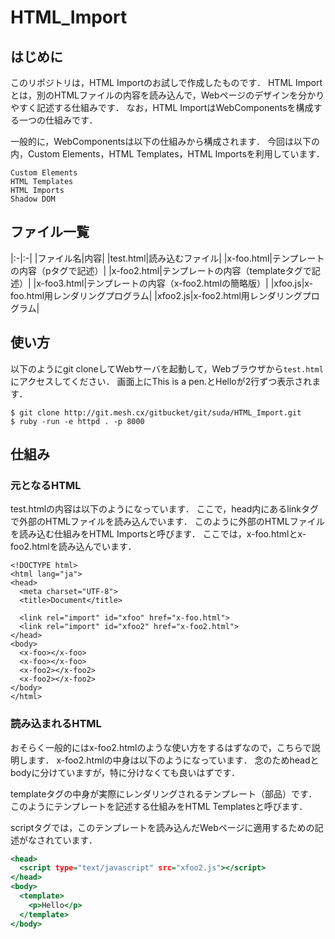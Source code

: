 HTML_Import
===============

## はじめに
このリポジトリは，HTML Importのお試しで作成したものです．
HTML Importとは，別のHTMLファイルの内容を読み込んで，Webページのデザインを分かりやすく記述する仕組みです．
なお，HTML ImportはWebComponentsを構成する一つの仕組みです．

一般的に，WebComponentsは以下の仕組みから構成されます．
今回は以下の内，Custom Elements，HTML Templates，HTML Importsを利用しています．

```
Custom Elements
HTML Templates
HTML Imports
Shadow DOM
```


## ファイル一覧

|:-|:-|
|ファイル名|内容|
|test.html|読み込むファイル|
|x-foo.html|テンプレートの内容（pタグで記述）|
|x-foo2.html|テンプレートの内容（templateタグで記述）|
|x-foo3.html|テンプレートの内容（x-foo2.htmlの簡略版）|
|xfoo.js|x-foo.html用レンダリングプログラム|
|xfoo2.js|x-foo2.html用レンダリングプログラム|

## 使い方
以下のようにgit cloneしてWebサーバを起動して，Webブラウザから```test.html```にアクセスしてください．
画面上にThis is a pen.とHelloが2行ずつ表示されます．

```
$ git clone http://git.mesh.cx/gitbucket/git/suda/HTML_Import.git
$ ruby -run -e httpd . -p 8000
```

## 仕組み

### 元となるHTML

test.htmlの内容は以下のようになっています．
ここで，head内にあるlinkタグで外部のHTMLファイルを読み込んでいます．
このように外部のHTMLファイルを読み込む仕組みをHTML Importsと呼びます．
ここでは，x-foo.htmlとx-foo2.htmlを読み込んでいます．

```
<!DOCTYPE html>
<html lang="ja">
<head>
  <meta charset="UTF-8">
  <title>Document</title>

  <link rel="import" id="xfoo" href="x-foo.html">
  <link rel="import" id="xfoo2" href="x-foo2.html">
</head>
<body>
  <x-foo></x-foo>
  <x-foo></x-foo>
  <x-foo2></x-foo2>
  <x-foo2></x-foo2>
</body>
</html>
```

### 読み込まれるHTML

おそらく一般的にはx-foo2.htmlのような使い方をするはずなので，こちらで説明します．
x-foo2.htmlの中身は以下のようになっています．
念のためheadとbodyに分けていますが，特に分けなくても良いはずです．

templateタグの中身が実際にレンダリングされるテンプレート（部品）です．
このようにテンプレートを記述する仕組みをHTML Templatesと呼びます．

scriptタグでは，このテンプレートを読み込んだWebページに適用するための記述がなされています．

```html:x-foo2.html
<head>
  <script type="text/javascript" src="xfoo2.js"></script>
</head>
<body>
  <template>
    <p>Hello</p>
  </template>
</body>
```
